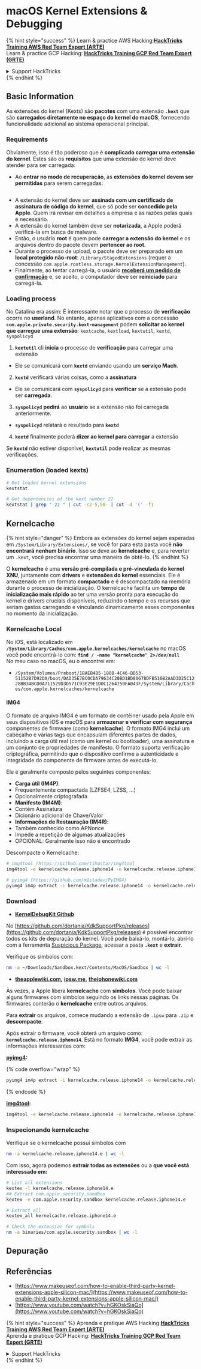 # macOS Kernel Extensions & Debugging

{% hint style="success" %}
Learn & practice AWS Hacking:<img src="../../../.gitbook/assets/arte.png" alt="" data-size="line">[**HackTricks Training AWS Red Team Expert (ARTE)**](https://training.hacktricks.xyz/courses/arte)<img src="../../../.gitbook/assets/arte.png" alt="" data-size="line">\
Learn & practice GCP Hacking: <img src="../../../.gitbook/assets/grte.png" alt="" data-size="line">[**HackTricks Training GCP Red Team Expert (GRTE)**<img src="../../../.gitbook/assets/grte.png" alt="" data-size="line">](https://training.hacktricks.xyz/courses/grte)

<details>

<summary>Support HackTricks</summary>

* Check the [**subscription plans**](https://github.com/sponsors/carlospolop)!
* **Join the** 💬 [**Discord group**](https://discord.gg/hRep4RUj7f) or the [**telegram group**](https://t.me/peass) or **follow** us on **Twitter** 🐦 [**@hacktricks\_live**](https://twitter.com/hacktricks\_live)**.**
* **Share hacking tricks by submitting PRs to the** [**HackTricks**](https://github.com/carlospolop/hacktricks) and [**HackTricks Cloud**](https://github.com/carlospolop/hacktricks-cloud) github repos.

</details>
{% endhint %}

## Basic Information

As extensões do kernel (Kexts) são **pacotes** com uma extensão **`.kext`** que são **carregados diretamente no espaço do kernel do macOS**, fornecendo funcionalidade adicional ao sistema operacional principal.

### Requirements

Obviamente, isso é tão poderoso que é **complicado carregar uma extensão do kernel**. Estes são os **requisitos** que uma extensão do kernel deve atender para ser carregada:

* Ao **entrar no modo de recuperação**, as **extensões do kernel devem ser permitidas** para serem carregadas:

<figure><img src="../../../.gitbook/assets/image (327).png" alt=""><figcaption></figcaption></figure>

* A extensão do kernel deve ser **assinada com um certificado de assinatura de código do kernel**, que só pode ser **concedido pela Apple**. Quem irá revisar em detalhes a empresa e as razões pelas quais é necessário.
* A extensão do kernel também deve ser **notarizada**, a Apple poderá verificá-la em busca de malware.
* Então, o usuário **root** é quem pode **carregar a extensão do kernel** e os arquivos dentro do pacote devem **pertencer ao root**.
* Durante o processo de upload, o pacote deve ser preparado em um **local protegido não-root**: `/Library/StagedExtensions` (requer a concessão `com.apple.rootless.storage.KernelExtensionManagement`).
* Finalmente, ao tentar carregá-la, o usuário [**receberá um pedido de confirmação**](https://developer.apple.com/library/archive/technotes/tn2459/_index.html) e, se aceito, o computador deve ser **reiniciado** para carregá-la.

### Loading process

No Catalina era assim: É interessante notar que o processo de **verificação** ocorre no **userland**. No entanto, apenas aplicativos com a concessão **`com.apple.private.security.kext-management`** podem **solicitar ao kernel que carregue uma extensão**: `kextcache`, `kextload`, `kextutil`, `kextd`, `syspolicyd`

1. **`kextutil`** cli **inicia** o processo de **verificação** para carregar uma extensão
* Ele se comunicará com **`kextd`** enviando usando um **serviço Mach**.
2. **`kextd`** verificará várias coisas, como a **assinatura**
* Ele se comunicará com **`syspolicyd`** para **verificar** se a extensão pode ser **carregada**.
3. **`syspolicyd`** **pedirá** ao **usuário** se a extensão não foi carregada anteriormente.
* **`syspolicyd`** relatará o resultado para **`kextd`**
4. **`kextd`** finalmente poderá **dizer ao kernel para carregar** a extensão

Se **`kextd`** não estiver disponível, **`kextutil`** pode realizar as mesmas verificações.

### Enumeration (loaded kexts)
```bash
# Get loaded kernel extensions
kextstat

# Get dependencies of the kext number 22
kextstat | grep " 22 " | cut -c2-5,50- | cut -d '(' -f1
```
## Kernelcache

{% hint style="danger" %}
Embora as extensões do kernel sejam esperadas em `/System/Library/Extensions/`, se você for para esta pasta você **não encontrará nenhum binário**. Isso se deve ao **kernelcache** e, para reverter um `.kext`, você precisa encontrar uma maneira de obtê-lo.
{% endhint %}

O **kernelcache** é uma **versão pré-compilada e pré-vinculada do kernel XNU**, juntamente com **drivers** e **extensões do kernel** essenciais. Ele é armazenado em um formato **compactado** e é descompactado na memória durante o processo de inicialização. O kernelcache facilita um **tempo de inicialização mais rápido** ao ter uma versão pronta para execução do kernel e drivers cruciais disponíveis, reduzindo o tempo e os recursos que seriam gastos carregando e vinculando dinamicamente esses componentes no momento da inicialização.

### Kernelcache Local

No iOS, está localizado em **`/System/Library/Caches/com.apple.kernelcaches/kernelcache`** no macOS você pode encontrá-lo com: **`find / -name "kernelcache" 2>/dev/null`** \
No meu caso no macOS, eu o encontrei em:

* `/System/Volumes/Preboot/1BAEB4B5-180B-4C46-BD53-51152B7D92DA/boot/DAD35E7BC0CDA79634C20BD1BD80678DFB510B2AAD3D25C1228BB34BCD0A711529D3D571C93E29E1D0C1264750FA043F/System/Library/Caches/com.apple.kernelcaches/kernelcache`

#### IMG4

O formato de arquivo IMG4 é um formato de contêiner usado pela Apple em seus dispositivos iOS e macOS para **armazenar e verificar com segurança** componentes de firmware (como **kernelcache**). O formato IMG4 inclui um cabeçalho e várias tags que encapsulam diferentes partes de dados, incluindo a carga útil real (como um kernel ou bootloader), uma assinatura e um conjunto de propriedades de manifesto. O formato suporta verificação criptográfica, permitindo que o dispositivo confirme a autenticidade e integridade do componente de firmware antes de executá-lo.

Ele é geralmente composto pelos seguintes componentes:

* **Carga útil (IM4P)**:
* Frequentemente compactada (LZFSE4, LZSS, …)
* Opcionalmente criptografada
* **Manifesto (IM4M)**:
* Contém Assinatura
* Dicionário adicional de Chave/Valor
* **Informações de Restauração (IM4R)**:
* Também conhecido como APNonce
* Impede a repetição de algumas atualizações
* OPCIONAL: Geralmente isso não é encontrado

Descompacte o Kernelcache:
```bash
# img4tool (https://github.com/tihmstar/img4tool
img4tool -e kernelcache.release.iphone14 -o kernelcache.release.iphone14.e

# pyimg4 (https://github.com/m1stadev/PyIMG4)
pyimg4 im4p extract -i kernelcache.release.iphone14 -o kernelcache.release.iphone14.e
```
### Download&#x20;

* [**KernelDebugKit Github**](https://github.com/dortania/KdkSupportPkg/releases)

No [https://github.com/dortania/KdkSupportPkg/releases](https://github.com/dortania/KdkSupportPkg/releases) é possível encontrar todos os kits de depuração do kernel. Você pode baixá-lo, montá-lo, abri-lo com a ferramenta [Suspicious Package](https://www.mothersruin.com/software/SuspiciousPackage/get.html), acessar a pasta **`.kext`** e **extrair**.

Verifique os símbolos com:
```bash
nm -a ~/Downloads/Sandbox.kext/Contents/MacOS/Sandbox | wc -l
```
* [**theapplewiki.com**](https://theapplewiki.com/wiki/Firmware/Mac/14.x)**,** [**ipsw.me**](https://ipsw.me/)**,** [**theiphonewiki.com**](https://www.theiphonewiki.com/)

Às vezes, a Apple libera **kernelcache** com **símbolos**. Você pode baixar alguns firmwares com símbolos seguindo os links nessas páginas. Os firmwares conterão o **kernelcache** entre outros arquivos.

Para **extrair** os arquivos, comece mudando a extensão de `.ipsw` para `.zip` e **descompacte**.

Após extrair o firmware, você obterá um arquivo como: **`kernelcache.release.iphone14`**. Está no formato **IMG4**, você pode extrair as informações interessantes com:

[**pyimg4**](https://github.com/m1stadev/PyIMG4)**:**

{% code overflow="wrap" %}
```bash
pyimg4 im4p extract -i kernelcache.release.iphone14 -o kernelcache.release.iphone14.e
```
{% endcode %}

[**img4tool**](https://github.com/tihmstar/img4tool)**:**
```bash
img4tool -e kernelcache.release.iphone14 -o kernelcache.release.iphone14.e
```
### Inspecionando kernelcache

Verifique se o kernelcache possui símbolos com
```bash
nm -a kernelcache.release.iphone14.e | wc -l
```
Com isso, agora podemos **extrair todas as extensões** ou a **que você está interessado em:**
```bash
# List all extensions
kextex -l kernelcache.release.iphone14.e
## Extract com.apple.security.sandbox
kextex -e com.apple.security.sandbox kernelcache.release.iphone14.e

# Extract all
kextex_all kernelcache.release.iphone14.e

# Check the extension for symbols
nm -a binaries/com.apple.security.sandbox | wc -l
```
## Depuração



## Referências

* [https://www.makeuseof.com/how-to-enable-third-party-kernel-extensions-apple-silicon-mac/](https://www.makeuseof.com/how-to-enable-third-party-kernel-extensions-apple-silicon-mac/)
* [https://www.youtube.com/watch?v=hGKOskSiaQo](https://www.youtube.com/watch?v=hGKOskSiaQo)

{% hint style="success" %}
Aprenda e pratique AWS Hacking:<img src="../../../.gitbook/assets/arte.png" alt="" data-size="line">[**HackTricks Training AWS Red Team Expert (ARTE)**](https://training.hacktricks.xyz/courses/arte)<img src="../../../.gitbook/assets/arte.png" alt="" data-size="line">\
Aprenda e pratique GCP Hacking: <img src="../../../.gitbook/assets/grte.png" alt="" data-size="line">[**HackTricks Training GCP Red Team Expert (GRTE)**<img src="../../../.gitbook/assets/grte.png" alt="" data-size="line">](https://training.hacktricks.xyz/courses/grte)

<details>

<summary>Support HackTricks</summary>

* Confira os [**planos de assinatura**](https://github.com/sponsors/carlospolop)!
* **Junte-se ao** 💬 [**grupo do Discord**](https://discord.gg/hRep4RUj7f) ou ao [**grupo do telegram**](https://t.me/peass) ou **siga**-nos no **Twitter** 🐦 [**@hacktricks\_live**](https://twitter.com/hacktricks\_live)**.**
* **Compartilhe truques de hacking enviando PRs para os repositórios do** [**HackTricks**](https://github.com/carlospolop/hacktricks) e [**HackTricks Cloud**](https://github.com/carlospolop/hacktricks-cloud).

</details>
{% endhint %}
